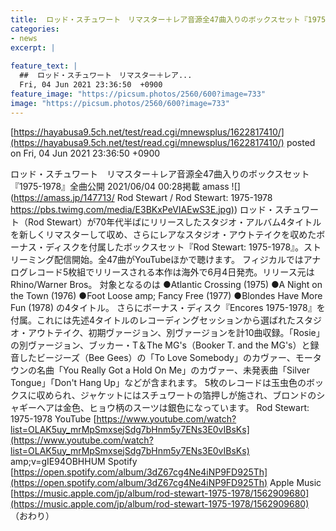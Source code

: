 ```yaml
---
title:  ロッド・スチュワート　リマスター＋レア音源全47曲入りのボックスセット『1975-1978』全曲公開  
categories:
- news
excerpt: |
  
feature_text: |
  ##  ロッド・スチュワート　リマスター＋レア...
  Fri, 04 Jun 2021 23:36:50  +0900
feature_image: "https://picsum.photos/2560/600?image=733"
image: "https://picsum.photos/2560/600?image=733"
---
```


[https://hayabusa9.5ch.net/test/read.cgi/mnewsplus/1622817410/](https://hayabusa9.5ch.net/test/read.cgi/mnewsplus/1622817410/)
posted on Fri, 04 Jun 2021 23:36:50  +0900

<!--more-->

ロッド・スチュワート　リマスター＋レア音源全47曲入りのボックスセット『1975-1978』全曲公開 2021/06/04 00:28掲載 amass ![](https://amass.jp/147713/ Rod Stewart / Rod Stewart: 1975-1978 [https://pbs.twimg.com/media/E3BKxPeVIAEwS3E.jpg)](https://pbs.twimg.com/media/E3BKxPeVIAEwS3E.jpg)) ロッド・スチュワート（Rod Stewart）が70年代半ばにリリースしたスタジオ・アルバム4タイトルを新しくリマスターして収め、さらにレアなスタジオ・アウトテイクを収めたボーナス・ディスクを付属したボックスセット『Rod Stewart: 1975-1978』。ストリーミング配信開始。全47曲がYouTubeほかで聴けます。 フィジカルではアナログレコード5枚組でリリースされる本作は海外で6月4日発売。リリース元はRhino/Warner Bros。 対象となるのは ●Atlantic Crossing (1975) ●A Night on the Town (1976) ●Foot Loose amp; Fancy Free (1977) ●Blondes Have More Fun (1978) の4タイトル。 さらにボーナス・ディスク『Encores 1975-1978』を付属。これには先述4タイトルのレコーディングセッションから選ばれたスタジオ・アウトテイク、初期ヴァージョン、別ヴァージョンを計10曲収録。「Rosie」の別ヴァージョン、ブッカー・T＆The MG's（Booker T. and the MG's）と録音したビージーズ（Bee Gees）の「To Love Somebody」のカヴァー、モータウンの名曲「You Really Got a Hold On Me」のカヴァー、未発表曲「Silver Tongue」「Don't Hang Up」などが含まれます。 5枚のレコードは玉虫色のボックスに収められ、ジャケットにはスチュワートの箔押しが施され、ブロンドのシャギーヘアは金色、ヒョウ柄のスーツは銀色になっています。 Rod Stewart: 1975-1978 YouTube [https://www.youtube.com/watch?list=OLAK5uy_mrMpSmxsejSdg7bHnm5y7ENs3E0vIBsKs](https://www.youtube.com/watch?list=OLAK5uy_mrMpSmxsejSdg7bHnm5y7ENs3E0vIBsKs) amp;v=gIE94OBHHUM Spotify [https://open.spotify.com/album/3dZ67cg4Ne4iNP9FD925Th](https://open.spotify.com/album/3dZ67cg4Ne4iNP9FD925Th) Apple Music [https://music.apple.com/jp/album/rod-stewart-1975-1978/1562909680](https://music.apple.com/jp/album/rod-stewart-1975-1978/1562909680) （おわり）
